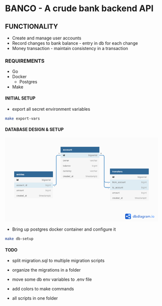 # BANCO - A crude bank backend API

## FUNCTIONALITY
- Create and manage user accounts
- Record changes to bank balance - entry in db for each change
- Money transaction - maintain consistency in a transaction

### REQUIREMENTS
- Go
- Docker
  - Postgres
- Make

#### INITIAL SETUP
- export all secret environment variables
```bash
make export-vars
```
#### DATABASE DESIGN & SETUP
![db design](dbdesign.png)
- Bring up postgres docker container and configure it
```bash
make db-setup
```
#### TODO
- split migration.sql to multiple migration scripts
- organize the migrations in a folder
- move some db env variables to .env file

- add colors to make commands
- all scripts in one folder